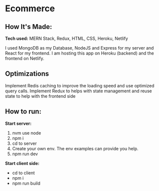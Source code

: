 # Ecommerce

## How It's Made:

**Tech used:** MERN Stack, Redux, HTML, CSS, Heroku, Netlify

I used MongoDB as my Database, NodeJS and Express for my server and React for my frontend. I am hosting this app on Heroku (backend) and the frontend on Netlify. 

## Optimizations
Implement Redis caching to improve the loading speed and use optimized query calls.
Implement Redux to helps with state management and reuse state to help with the frontend side

## How to run:
**Start server:** 
1. nvm use node
2. npm i
3. cd to server
4. Create your own env. The env examples can provide you help.
5. npm run dev

**Start client side:**
- cd to client
- npm i
- npm run build
